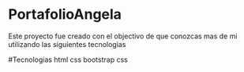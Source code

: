 # PortafolioAngela
Este proyecto fue creado con el objectivo de que conozcas mas de mi utilizando las siguientes tecnologias

#Tecnologias
html
css
bootstrap css
